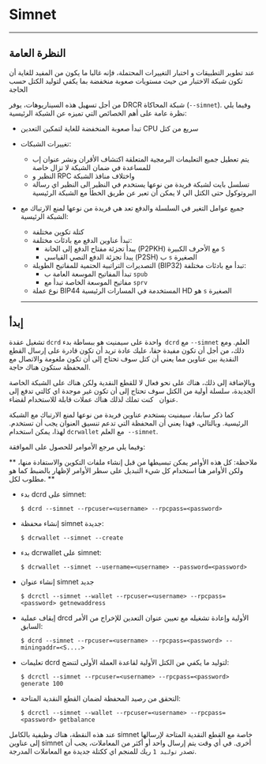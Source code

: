 # Simnet

---

## النظرة العامة

عند تطوير التطبيقات و اختبار التغييرات المحتملة، فإنه غالبا ما يكون من المفيد للغاية أن تكون شبكة الاختبار من حيث مستويات صعوبة منخفضة بما يكفي لتوليد الكتل حسب الحاجة

من أجل تسهيل هذه السيناريوهات، يوفر DRCR شبكة المحاكاة (`--simnet`). وفيما يلي نظرة عامة على أهم الخصائص التي تميزه عن الشبكة الرئيسية:

* تبدأ صعوبة المنخفضة للغاية  لتمكين التعدين CPU سريع من كتل
* تغييرات الشبكات:
    * يتم تعطيل جميع التعليمات البرمجية المتعلقة اكتشاف الأقران ونشر عنوان إب للمساعدة في ضمان الشبكة لا تزال خاصة
    * النظير و RPC واختلاف منافذ الشبكة
    * تسلسل بايت لشبكة فريدة من نوعها يستخدم في النظير الى النظير اي رسالة البروتوكول حتى الكتل الي لا يمكن أن تعبر عن طريق الخطأ مع الشبكة الرئيسية
* جميع عوامل التغير في السلسلة والدفع تعد هي فريدة من نوعها لمنع الارتباك مع الشبكة الرئيسية:
    * كتلة تكوين مختلفة
    * تبدأ عناوين الدفع مع بادئات مختلفة:
        * يبدأ تجزئة مفتاح الدفع إلى الحانة (P2PKH) مع الأحرف الكبيرة `S`
        * يبدأ تجزئة الدفع النصي القياسي (P2SH) ب `s` الصغيرة
    * التصديرات التراتبية الحتمية للمفاتيح الطويلة (BIP32) تبدأ مع بادئات مختلفة:
        * تبدأ المفاتيح الموسعة العامة ب `spub`
        * مفاتيح الموسعة الخاصة تبدأ مع `sprv`
    * نوع عملة BIP44 المستخدمة في المسارات الرئيسية HD هو `s` الصغيرة

  ---

## إبدأ

تشغيل عقدة `dcrd` واحدة على سيمنيت هو ببساطة بدء` dcrd` مع  `--simnet` العلم. ومع ذلك، من أجل أن تكون مفيدة حقا، عليك عادة تريد أن تكون قادرة على إرسال القطع النقدية بين عناوين مما يعني أن كتل سوف تحتاج إلى أن تكون ملغومة والاتصال مع المحفظة ستكون هناك حاجة.

وبالإضافة إلى ذلك، هناك على نحو فعال لا للقطع النقدية ولكن هناك على الشبكة الخاصة الجديدة، سلسلة أولية من الكتل سوف تحتاج إلى أن تكون غير موجدة اي كالتي تدفع إلى عنوان   كنت تملك لذلك هناك عملات قابلة للاستخدام لقضاء.

كما ذكر سابقا، سيمنيت يستخدم عناوين فريدة من نوعها لمنع الارتباك مع الشبكة الرئيسية. وبالتالي، فهذا يعني أن المحفظة التي تدعم تنسيق العنوان يجب أن تستخدم. لهذا، يمكن استخدام `dcrwallet` مع العلم` --simnet`.

وفيما يلي مرجع الأموامر للحصول على الموافقة:

** ملاحظة: كل هذه الأوامر يمكن تبسيطها من قبل إنشاء ملفات التكوين والاستفادة منها، ولكن الأوامر هنا استخدام كل شيء التبديل على سطر الأوامر لإظهار بالضبط كما هو مطلوب لكل. **

* بدء dcrd على simnet:

    `$ dcrd --simnet --rpcuser=<username> --rpcpass=<password>`

* إنشاء محفظة simnet جديدة:

    `$ dcrwallet --simnet --create`

* بدء dcrwallet على simnet:

    `$ dcrwallet --simnet --username=<username> --password=<password>`

* إنشاء عنوان simnet جديد

    `$ dcrctl --simnet --wallet --rpcuser=<username> --rpcpass=<password> getnewaddress`

* إيقاف عملية drcd الأولية وإعادة تشغيله مع تعيين عنوان التعدين للإخراج من الأمر السابق:

    `$ dcrd --simnet --rpcuser=<username> --rpcpass=<password> --miningaddr=<S....>`

* تعليمات dcrd لتوليد ما يكفي  من الكتل الأولية لقاعدة العملة الأولى لتنضج:

    `$ dcrctl --simnet --rpcuser=<username> --rpcpass=<password> generate 100`

* التحقق من رصيد المحفظة لضمان القطع النقدية المتاحة:

    `$ dcrctl --simnet --wallet --rpcuser=<username> --rpcpass=<password> getbalance`
  
عند هذه النقطة، هناك وظيفية بالكامل simnet خاصة مع القطع النقدية المتاحة لإرسالها إلى عناوين simnet أخرى. في أي وقت يتم إرسال واحد أو أكثر من المعاملات، يجب أن تصدر `توليد 1` ريك للمنجم اي ككتلة جديدة مع المعاملات المدرجة.
